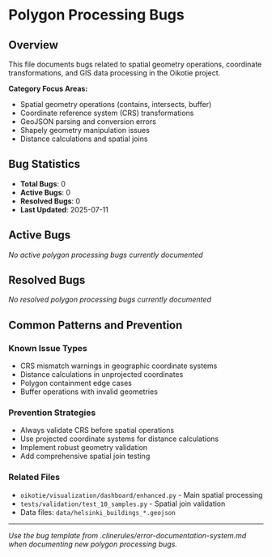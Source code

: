 # Polygon Processing Bugs

## Overview
This file documents bugs related to spatial geometry operations, coordinate transformations, and GIS data processing in the Oikotie project.

**Category Focus Areas:**
- Spatial geometry operations (contains, intersects, buffer)
- Coordinate reference system (CRS) transformations  
- GeoJSON parsing and conversion errors
- Shapely geometry manipulation issues
- Distance calculations and spatial joins

## Bug Statistics
- **Total Bugs**: 0
- **Active Bugs**: 0  
- **Resolved Bugs**: 0
- **Last Updated**: 2025-07-11

## Active Bugs
*No active polygon processing bugs currently documented*

## Resolved Bugs
*No resolved polygon processing bugs currently documented*

## Common Patterns and Prevention

### Known Issue Types
- CRS mismatch warnings in geographic coordinate systems
- Distance calculations in unprojected coordinates
- Polygon containment edge cases
- Buffer operations with invalid geometries

### Prevention Strategies
- Always validate CRS before spatial operations
- Use projected coordinate systems for distance calculations
- Implement robust geometry validation
- Add comprehensive spatial join testing

### Related Files
- `oikotie/visualization/dashboard/enhanced.py` - Main spatial processing
- `tests/validation/test_10_samples.py` - Spatial join validation
- Data files: `data/helsinki_buildings_*.geojson`

---
*Use the bug template from .clinerules/error-documentation-system.md when documenting new polygon processing bugs.*
